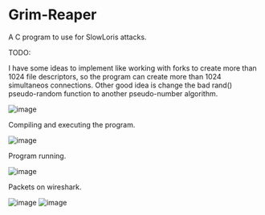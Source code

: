 # Grim-Reaper
A C program to use for SlowLoris attacks.


TODO:

  I have some ideas to implement like working with forks to create more than 1024 file descriptors, so the program can create more than 1024 simultaneos connections.
  Other good idea is change the bad rand() pseudo-random function to another pseudo-number algorithm.
  
  ![image](https://user-images.githubusercontent.com/115036346/194679821-c3f603ce-b804-4a6b-b0e7-eade1c01f9e7.png)

Compiling and executing the program.

![image](https://user-images.githubusercontent.com/115036346/194448117-9e343cee-84a7-4623-952a-b5fae9653dc3.png)

Program running.

![image](https://user-images.githubusercontent.com/115036346/194448245-71d6bfbe-2c00-4505-97a5-d3f18707a959.png)

Packets on wireshark.

![image](https://user-images.githubusercontent.com/115036346/194448339-12ac947b-e962-46be-b45e-6d2b2537fa38.png)
![image](https://user-images.githubusercontent.com/115036346/194448885-3acf4169-340f-468b-a076-07186d0f1a8c.png)

